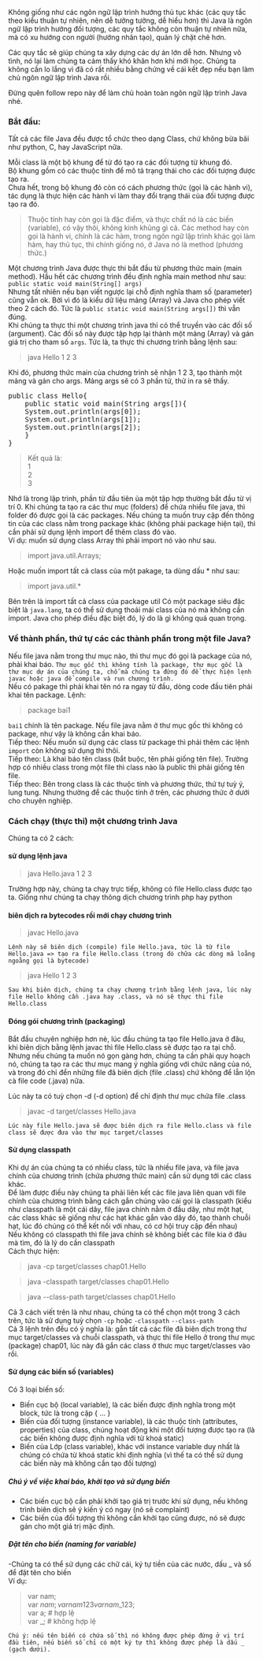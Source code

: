 Không giống như các ngôn ngữ lập trình hướng thủ tục khác (các quy tắc theo kiểu thuận tự nhiên, nên dễ tưởng tưởng, dễ hiểu hơn) thì Java là ngôn ngữ lập trình hướng đối tượng, các quy tắc không còn thuận tự nhiên nữa, mà có xu hướng con người (hướng nhân tạo), quản lý chặt chẽ hơn.

Các quy tắc sẽ giúp chúng ta xây dựng các dự án lớn dễ hơn. Nhưng vô tình, nó lại làm chúng ta cảm thấy khó khăn hơn khi mới học.
Chúng ta không cần lo lắng vì đã có rất nhiều bằng chứng về cái kết đẹp nếu bạn làm chủ ngôn ngữ lập trình Java rồi.

Đừng quên follow repo này để làm chủ hoàn toàn ngôn ngữ lập trình Java nhé.

### Bắt đầu:   
Tất cả các file Java đều được tổ chức theo dạng Class, chứ không bừa bãi như python, C, hay JavaScript nữa.

Mỗi class là một bộ khung để từ đó tạo ra các đối tượng từ khung đó.    
Bộ khung gồm có các thuộc tính để mô tả trạng thái cho các đối tượng được tạo ra.    
Chưa hết, trong bộ khung đó còn có cách phương thức (gọi là các hành vi), tác dụng là thực hiện các hành vi làm thay đổi trạng thái của đối tượng được tạo ra đó.    

> Thuộc tính hay còn gọi là đặc điểm, và thực chất nó là các biến (variable), có vậy thôi, không kinh khủng gì cả.
> Các method hay còn gọi là hành vi, chính là các hàm, trong ngôn ngữ lập trình khác gọi làm hàm, hay thủ tục, thì chính giống nó, ở Java nó là method (phương thức.)

Một chương trình Java được thực thi bắt đầu từ phương thức main (main method).
Hầu hết các chương trình đều định nghĩa main method như sau:   
`public static void main(String[] args)`   
Nhưng tất nhiên nếu bạn viết ngược lại chỗ định nghĩa tham số (parameter) cũng vẫn ok.
Bởi vì đó là kiểu dữ liệu mảng (Array) và Java cho phép viết theo 2 cách đó.
Tức là `public static void main(String args[])` thì vẫn đúng.   
Khi chúng ta thực thi một chương trình java thì có thể truyền vào các đối số (argument).
Các đối số này được tập hợp lại thành một mảng (Array) và gán giá trị cho tham số `args`.
Tức là, ta thực thi chương trình bằng lệnh sau:
>java Hello 1 2 3   

Khi đó, phương thức main của chương trình sẽ nhận 1 2 3, tạo thành một mảng và gán cho args. Mảng
args sẽ có 3 phần tử, thử in ra sẽ thấy.
<pre>
public class Hello{
    public static void main(String args[]){
    System.out.println(args[0]);
    System.out.println(args[1]);
    System.out.println(args[2]);
    }
}
</pre>
>Kết quả là:      
> 1   
> 2    
> 3

Nhớ là trong lập trình, phần từ đầu tiên ủa một tập hợp thường bắt đầu từ vị trí 0.
Khi chúng ta tạo ra các thư mục (folders) để chứa nhiều file java, thì folder đó được gọi là các packages.
Nếu chúng ta muốn truy cập đến thông tin của các class nằm trong package khác (không phải package hiện tại), thì cần phải sử dụng lệnh import để thêm class đó vào.   
Ví dụ: muốn sử dụng class Array thì phải import nó vào như sau.
>import java.util.Arrays;

Hoặc muốn import tất cả class của một pakage, ta dùng dấu * như sau:
>import java.util.*     

Bên trên là import tất cả class của package util
Có một package siêu đặc biệt là `java.lang`, ta có thể sử dụng thoải mái class của nó mà không cần import.
Java cho phép điều đặc biệt đó, lý do là gì không quá quan trọng.

### Về thành phần, thứ tự các các thành phần trong một file Java?

Nếu file java nằm trong thư mục nào, thì thư mục đó gọi là package của nó, phải khai báo. 
`Thư mục gốc thì không tính là package, thư mục gốc là thư mục dự án của chúng ta, chỗ mà chúng ta đứng đó để thực hiện lẹnh javac hoặc java để compile và run chương trình.`   
Nếu có pakage thì phải khai tên nó ra ngay từ đầu, dòng code đầu tiên phải khai tên package. Lệnh:
>package bai1      

`bai1` chính là tên package. Nếu file java nằm ở thư mục gốc thì không có package, như vậy là không cần khai báo.     
Tiếp theo: Nếu muốn sử dụng các class từ package thì phải thêm các lệnh `import` còn không sử dụng thì thôi.      
Tiếp theo: Là khai báo tên class (bắt buộc, tên phải giống tên file). Trường hợp có nhiều class trong một file thì class nào là public thì phải giống tên file.     
Tiếp theo: Bên trong class là các thuộc tính và phương thức, thứ tự tuỳ ý, lung tung. Nhưng thường để các thuộc tính ở trên, các phương thức ở dưới cho chuyên nghiệp.      

### Cách chạy (thực thi) một chương trình Java     
Chúng ta có 2 cách:     
#### sử dụng lệnh java     
> java Hello.java 1 2 3   

Trường hợp này, chúng ta chạy trực tiếp, không có file Hello.class được tạo ta. Giống như chúng ta chạy thông dịch chương trình php hay python    
#### biên dịch ra bytecodes rồi mới chạy chương trình   
> javac Hello.java  

`Lệnh này sẽ biên dịch (compile) file Hello.java, tức là từ file Hello.java => tạo ra file Hello.class (trong đó chữa các dòng mã loằng ngoằng gọi là bytecode)`

>java Hello 1 2 3     

`Sau khi biên dịch, chúng ta chạy chương trình bằng lệnh java, lúc này file Hello không cần .java hay .class, và nó sẽ thực thi file Hello.class    `

#### Đóng gói chương trình (packaging)    
Bắt đầu chuyên nghiệp hơn nè, lúc đầu chúng ta tạo file Hello.java ở đâu, khi biên dịch bằng lệnh javac thì file Hello.class sẽ được tạo ra tại chỗ.    
Nhưng nếu chúng ta muốn nó gọn gàng hơn, chúng ta cần phải quy hoạch nó, chúng ta tạo ra các thư mục mang ý nghĩa giống với chức năng của nó, và trong đó chỉ đển những file đã biên dịch (file .class) chứ không để lẫn lộn cà file code (.java) nữa.    

Lúc này ta có tuỳ chọn -d (-d option) để chỉ định thư mục chứa file .class
>javac -d target/classes Hello.java   

`Lúc này file Hello.java sẽ được biên dịch ra file Hello.class và file class sẽ được đưa vào thư mục target/classes   `    
#### Sử dụng classpath    
Khi dự án của chúng ta có nhiều class, tức là nhiều file java, và file java chính của chương trình (chứa phương thức main) cần sử dụng tới các class khác.    
Để làm được điều này chúng ta phải liên kết các file java liên quan với file chính của chương trình bằng cách gắn chúng vào cái gọi là classpath (kiểu như classpath là một cái dây, file java chính nằm ở đầu dây, như một hạt, các class khác sẽ giống như các hạt khác gắn vào dây đó, tạo thành chuỗi hạt, lúc đó chúng có thể kết nối với nhau, có cơ hội truy cập đến nhau)    
Nếu không có classpath thì file java chính sẽ không biết các file kia ở đâu mà tìm, đó là lý do cần classpath    
Cách thực hiện:    
>java -cp target/classes chap01.Hello     

>java -classpath target/classes chap01.Hello    

>java --class-path target/classes chap01.Hello     

Cả 3 cách viết trên là như nhau, chúng ta có thể chọn một trong 3 cách trên, tức là sử dụng tuỳ chọn `-cp` hoặc `-classpath` `--class-path`     
Cả 3 lệnh trên đều có ý nghĩa là: gắn tất cả các file đã biên dịch trong thư mục target/classes và chuỗi classpath, và thực thi file Hello ở trong thư mục (package) chap01, lúc này đã gắn các class ở thưc mục target/classes vào rồi.   
#### Sử dụng các biến số (variables)    
Có 3 loại biến số:
+ Biến cục bộ (local variable), là các biến được định nghĩa trong một block, tức là trong cặp { ... }     
+ Biến của đối tượng (instance variable), là các thuộc tính (attributes, properties) của class, chúng hoạt động khi một đối tượng được tạo ra (là các biến không được định nghĩa với từ khoá static)    
+ Biến của Lớp (class variable), khác với instance variable duy nhất là chúng có chứa từ khoá static khi định nghĩa (vì thế ta có thể sử dụng các biến này mà không cần tạo đối tượng)

##### Chú ý về việc khai báo, khởi tạo và sử dụng biến       
- Các biến cục bộ cần phải khởi tạo giá trị trước khi sử dụng, nếu không trình biên dịch sẽ ý kiến ý có ngay (nó sẽ complaint)     
- Các biến của đối tượng thì không cần khởi tạo cũng được, nó sẽ được gán cho một giá trị mặc định.
##### Đặt tên cho biến (naming for variable)

-Chúng ta có thể sử dụng các chữ cái, ký tự tiền của các nước, dấu _ và số để đặt tên cho biến     
Ví dụ:    
>var nam;  
>var $nam;     
> var nam123    
> var nam$_123;   
> var a; # hợp lệ    
> var _; # không hợp lệ

`Chú ý: nếu tên biến có chứa số thì nó không được phép đứng ở vị trí đầu tiên, nếu biến số chỉ có một ký tự thì không được phép là dấu _ (gạch dưới).`


